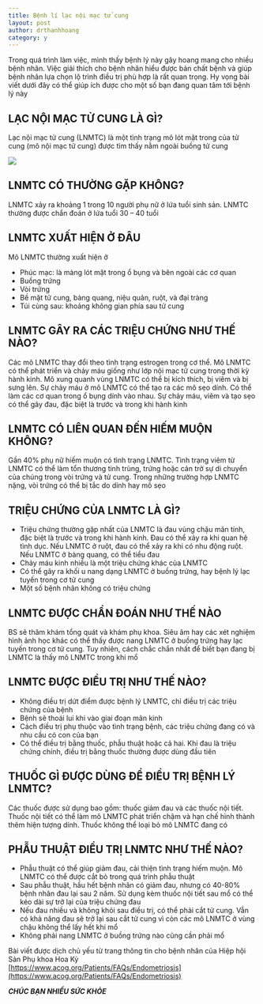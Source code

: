 ```yaml
---
title: Bệnh lí lạc nội mạc tử cung
layout: post
author: drthanhhoang
category: y
---
```


Trong quá trình làm việc, mình thấy bệnh lý này gây hoang mang cho nhiều bệnh nhân. Việc giải thích cho bệnh nhân hiểu được bản chất bệnh và giúp bệnh nhân lựa chọn lộ trình điều trị phù hợp là rất quan trọng. Hy vọng bài viết dưới đây có thể giúp ích được cho một số bạn đang quan tâm tới bệnh lý này

## LẠC NỘI MẠC TỬ CUNG LÀ GÌ?  
Lạc nội mạc tử cung (LNMTC) là một tình trạng mô lót mặt trong của tử cung (mô nội mạc tử cung) được tìm thấy nằm ngoài buồng tử cung

![](https://scontent.fsgn2-2.fna.fbcdn.net/v/t45.1600-4/cp0/q90/c88.0.600.600/30553734_6087459627594_7480383559773978624_n.png.jpg?_nc_cat=0&efg=eyJxZV9ncm91cHMiOlsibm9fc2FmZV9pbWFnZV9mb3JfYWRzX2ltYWdlIl19&oh=90af0974128464bf0475b34456bd594b&oe=5BDBFEB5)

## LNMTC CÓ THƯỜNG GẶP KHÔNG?  
LNMTC xảy ra khoảng 1 trong 10 người phụ nữ ở lứa tuổi sinh sản. LNMTC thường được chẩn đoán ở lứa tuổi 30 – 40 tuổi

## LNMTC XUẤT HIỆN Ở ĐÂU  
Mô LNMTC thường xuất hiện ở  
- Phúc mạc: là màng lót mặt trong ổ bụng và bên ngoài các cơ quan  
- Buồng trứng  
- Vòi trứng  
- Bề mặt tử cung, bàng quang, niệu quản, ruột, và đại tràng  
- Túi cùng sau: khoảng không gian phía sau tử cung

## LNMTC GÂY RA CÁC TRIỆU CHỨNG NHƯ THẾ NÀO?  
Các mô LNMTC thay đổi theo tình trạng estrogen trong cơ thể. Mô LNMTC có thể phát triển và chảy máu giống như lớp nội mạc tử cung trong thời kỳ hành kinh. Mô xung quanh vùng LNMTC có thể bị kích thích, bị viêm và bị sưng lên. Sự chảy máu ở mô LNMTC có thể tạo ra các mô sẹo dính. Có thể làm các cơ quan trong ổ bụng dính vào nhau. Sự chảy máu, viêm và tạo sẹo có thể gây đau, đặc biệt là trước và trong khi hành kinh

## LNMTC CÓ LIÊN QUAN ĐẾN HIẾM MUỘN KHÔNG?  
Gần 40% phụ nữ hiếm muộn có tình trạng LNMTC. Tình trạng viêm từ LNMTC có thể làm tổn thương tinh trùng, trứng hoặc cản trở sự di chuyển của chúng trong vòi trứng và tử cung. Trong những trường hợp LNMTC nặng, vòi trứng có thể bị tắc do dính hay mô sẹo

## TRIỆU CHỨNG CỦA LNMTC LÀ GÌ?  
- Triệu chứng thường gặp nhất của LNMTC là đau vùng chậu mãn tính, đặc biệt là trước và trong khi hành kinh. Đau có thể xảy ra khi quan hệ tình dục. Nếu LNMTC ở ruột, đau có thể xảy ra khi có nhu động ruột. Nếu LNMTC ở bàng quang, có thể tiểu đau  
- Chảy máu kinh nhiều là một triệu chứng khác của LNMTC  
- Có thể gây ra khối u nang dạng LNMTC ở buồng trứng, hay bệnh lý lạc tuyến trong cơ tử cung  
- Một số bệnh nhân không có triệu chứng

## LNMTC ĐƯỢC CHẨN ĐOÁN NHƯ THẾ NÀO  
BS sẽ thăm khám tổng quát và khám phụ khoa. Siêu âm hay các xét nghiệm hình ảnh học khác có thể thấy được nang LNMTC ở buồng trứng hay lạc tuyến trong cơ tử cung. Tuy nhiên, cách chắc chắn nhất để biết bạn đang bị LNMTC là thấy mô LNMTC trong khi mổ

## LNMTC ĐƯỢC ĐIỀU TRỊ NHƯ THẾ NÀO?  
- Không điều trị dứt điểm được bệnh lý LNMTC, chỉ điều trị các triệu chứng của bệnh  
- Bệnh sẽ thoái lui khi vào giai đoạn mãn kinh  
- Cách điều trị phụ thuộc vào tình trạng bệnh, các triệu chứng đang có và nhu cầu có con của bạn  
- Có thể điều trị bằng thuốc, phẫu thuật hoặc cả hai. Khi đau là triệu chứng chính, điều trị bằng thuốc thường được dùng đầu tiên

## THUỐC GÌ ĐƯỢC DÙNG ĐỂ ĐIỀU TRỊ BỆNH LÝ LNMTC?  
Các thuốc được sử dụng bao gồm: thuốc giảm đau và các thuốc nội tiết. Thuốc nội tiết có thể làm mô LNMTC phát triển chậm và hạn chế hình thành thêm hiện tượng dính. Thuốc không thể loại bỏ mô LNMTC đang có

## PHẪU THUẬT ĐIỀU TRỊ LNMTC NHƯ THẾ NÀO?  
- Phẫu thuật có thể giúp giảm đau, cải thiện tình trạng hiếm muộn. Mô LNMTC có thể được cắt bỏ trong quá trình phẫu thuật  
- Sau phẫu thuật, hầu hết bệnh nhân có giảm đau, nhưng có 40-80% bệnh nhân đau lại sau 2 năm. Sử dụng kèm thuốc nội tiết sau mổ có thể kéo dài sự trở lại của triệu chứng đau  
- Nếu đau nhiều và không khỏi sau điều trị, có thể phải cắt tử cung. Vẫn có khả năng đau sẽ trở lại sau cắt tử cung vì còn các mô LNMTC ở vùng chậu không thể lấy hết khi mổ  
- Không phải nang LNMTC ở buồng trứng nào cũng cần phải mổ

Bài viết được dịch chủ yếu từ trang thông tin cho bệnh nhân của Hiệp hội Sản Phụ khoa Hoa Kỳ  
[https://www.acog.org/Patients/FAQs/Endometriosis](https://www.acog.org/Patients/FAQs/Endometriosis)

***CHÚC BẠN NHIỀU SỨC KHỎE***
